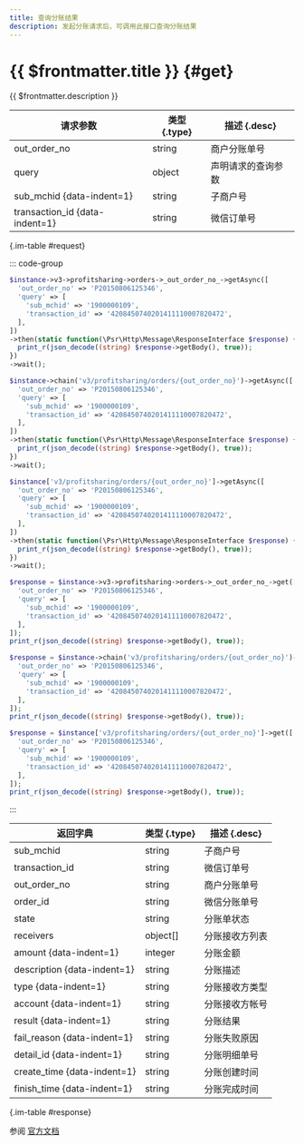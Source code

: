 ```yaml
---
title: 查询分账结果
description: 发起分账请求后，可调用此接口查询分账结果
---
```


# {{ $frontmatter.title }} {#get}

{{ $frontmatter.description }}

| 请求参数 | 类型 {.type} | 描述 {.desc}
| --- | --- | ---
| out_order_no | string | 商户分账单号
| query | object | 声明请求的查询参数
| sub_mchid {data-indent=1} | string | 子商户号
| transaction_id {data-indent=1} | string | 微信订单号

{.im-table #request}

::: code-group

```php [异步纯链式]
$instance->v3->profitsharing->orders->_out_order_no_->getAsync([
  'out_order_no' => 'P20150806125346',
  'query' => [
    'sub_mchid' => '1900000109',
    'transaction_id' => '4208450740201411110007820472',
  ],
])
->then(static function(\Psr\Http\Message\ResponseInterface $response) {
  print_r(json_decode((string) $response->getBody(), true));
})
->wait();
```

```php [异步声明式]
$instance->chain('v3/profitsharing/orders/{out_order_no}')->getAsync([
  'out_order_no' => 'P20150806125346',
  'query' => [
    'sub_mchid' => '1900000109',
    'transaction_id' => '4208450740201411110007820472',
  ],
])
->then(static function(\Psr\Http\Message\ResponseInterface $response) {
  print_r(json_decode((string) $response->getBody(), true));
})
->wait();
```

```php [异步属性式]
$instance['v3/profitsharing/orders/{out_order_no}']->getAsync([
  'out_order_no' => 'P20150806125346',
  'query' => [
    'sub_mchid' => '1900000109',
    'transaction_id' => '4208450740201411110007820472',
  ],
])
->then(static function(\Psr\Http\Message\ResponseInterface $response) {
  print_r(json_decode((string) $response->getBody(), true));
})
->wait();
```

```php [同步纯链式]
$response = $instance->v3->profitsharing->orders->_out_order_no_->get([
  'out_order_no' => 'P20150806125346',
  'query' => [
    'sub_mchid' => '1900000109',
    'transaction_id' => '4208450740201411110007820472',
  ],
]);
print_r(json_decode((string) $response->getBody(), true));
```

```php [同步声明式]
$response = $instance->chain('v3/profitsharing/orders/{out_order_no}')->get([
  'out_order_no' => 'P20150806125346',
  'query' => [
    'sub_mchid' => '1900000109',
    'transaction_id' => '4208450740201411110007820472',
  ],
]);
print_r(json_decode((string) $response->getBody(), true));
```

```php [同步属性式]
$response = $instance['v3/profitsharing/orders/{out_order_no}']->get([
  'out_order_no' => 'P20150806125346',
  'query' => [
    'sub_mchid' => '1900000109',
    'transaction_id' => '4208450740201411110007820472',
  ],
]);
print_r(json_decode((string) $response->getBody(), true));
```

:::

| 返回字典 | 类型 {.type} | 描述 {.desc}
| --- | --- | ---
| sub_mchid | string | 子商户号
| transaction_id | string | 微信订单号
| out_order_no | string | 商户分账单号
| order_id | string | 微信分账单号
| state | string | 分账单状态
| receivers | object[] | 分账接收方列表
| amount {data-indent=1} | integer | 分账金额
| description {data-indent=1} | string | 分账描述
| type {data-indent=1} | string | 分账接收方类型
| account {data-indent=1} | string | 分账接收方帐号
| result {data-indent=1} | string | 分账结果
| fail_reason {data-indent=1} | string | 分账失败原因
| detail_id {data-indent=1} | string | 分账明细单号
| create_time {data-indent=1} | string | 分账创建时间
| finish_time {data-indent=1} | string | 分账完成时间

{.im-table #response}

参阅 [官方文档](https://pay.weixin.qq.com/wiki/doc/apiv3_partner/apis/chapter8_1_2.shtml)
